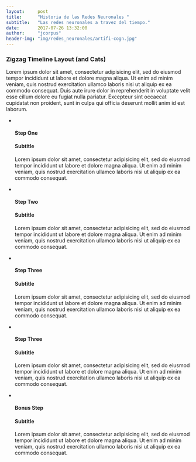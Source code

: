 ```yaml
---
layout:     post
title:      "Historia de las Redes Neuronales "
subtitle:   "Las redes neuronales a travez del tiempo."
date:       2017-07-26 13:32:00
author:     "jcorpus"
header-img: "img/redes_neuronales/artifi-cogn.jpg"
---
```

<link href="jcorpus.github.io/css/linea_tiempo.css" rel="stylesheet">
<div class="container">
  <div class="row">
    <div class="col-lg-12">
      <h3 class="text-center">Zigzag Timeline Layout (and Cats)</h3>
      <p>
        Lorem ipsum dolor sit amet, consectetur adipisicing elit, sed do eiusmod tempor incididunt ut labore et dolore magna aliqua. Ut enim ad minim veniam, quis nostrud exercitation ullamco laboris nisi ut aliquip ex ea commodo consequat. Duis aute irure dolor in reprehenderit in voluptate velit esse cillum dolore eu fugiat nulla pariatur. Excepteur sint occaecat cupidatat non proident, sunt in culpa qui officia deserunt mollit anim id est laborum.
      </p>
      <ul class="timeline">
        <li>
          <div class="timeline-image">
            <img class="img-circle img-responsive" src="http://lorempixel.com/250/250/cats/1" alt="">
          </div>
          <div class="timeline-panel">
            <div class="timeline-heading">
              <h4>Step One</h4>
              <h4 class="subheading">Subtitle</h4>
            </div>
            <div class="timeline-body">
              <p class="text-muted">
                Lorem ipsum dolor sit amet, consectetur adipisicing elit, sed do eiusmod tempor incididunt ut labore et dolore magna aliqua. Ut enim ad minim veniam, quis nostrud exercitation ullamco laboris nisi ut aliquip ex ea commodo consequat.
              </p>
            </div>
          </div>
          <div class="line"></div>
        </li>
        <li class="timeline-inverted">
          <div class="timeline-image">
            <img class="img-circle img-responsive" src="http://lorempixel.com/250/250/cats/2" alt="">
          </div>
          <div class="timeline-panel">
            <div class="timeline-heading">
              <h4>Step Two</h4>
              <h4 class="subheading">Subtitle</h4>
            </div>
            <div class="timeline-body">
              <p class="text-muted">
                Lorem ipsum dolor sit amet, consectetur adipisicing elit, sed do eiusmod tempor incididunt ut labore et dolore magna aliqua. Ut enim ad minim veniam, quis nostrud exercitation ullamco laboris nisi ut aliquip ex ea commodo consequat.
              </p>
            </div>
          </div>
          <div class="line"></div>
        </li>
        <li>
          <div class="timeline-image">
            <img class="img-circle img-responsive" src="http://lorempixel.com/250/250/cats/3" alt="">
          </div>
          <div class="timeline-panel">
            <div class="timeline-heading">
              <h4>Step Three</h4>
              <h4 class="subheading">Subtitle</h4>
            </div>
            <div class="timeline-body">
              <p class="text-muted">
                Lorem ipsum dolor sit amet, consectetur adipisicing elit, sed do eiusmod tempor incididunt ut labore et dolore magna aliqua. Ut enim ad minim veniam, quis nostrud exercitation ullamco laboris nisi ut aliquip ex ea commodo consequat.
              </p>
            </div>
          </div>
          <div class="line"></div>
        </li>
        <li class="timeline-inverted">
          <div class="timeline-image">
            <img class="img-circle img-responsive" src="http://lorempixel.com/250/250/cats/4" alt="">
          </div>
          <div class="timeline-panel">
            <div class="timeline-heading">
              <h4>Step Three</h4>
              <h4 class="subheading">Subtitle</h4>
            </div>
            <div class="timeline-body">
              <p class="text-muted">
                Lorem ipsum dolor sit amet, consectetur adipisicing elit, sed do eiusmod tempor incididunt ut labore et dolore magna aliqua. Ut enim ad minim veniam, quis nostrud exercitation ullamco laboris nisi ut aliquip ex ea commodo consequat.
              </p>
            </div>
          </div>
          <div class="line"></div>
        </li>
        <li>
          <div class="timeline-image">
            <img class="img-circle img-responsive" src="http://lorempixel.com/250/250/cats/5" alt="">
          </div>
          <div class="timeline-panel">
            <div class="timeline-heading">
              <h4>Bonus Step</h4>
              <h4 class="subheading">Subtitle</h4>
            </div>
            <div class="timeline-body">
              <p class="text-muted">
                Lorem ipsum dolor sit amet, consectetur adipisicing elit, sed do eiusmod tempor incididunt ut labore et dolore magna aliqua. Ut enim ad minim veniam, quis nostrud exercitation ullamco laboris nisi ut aliquip ex ea commodo consequat.
              </p>
            </div>
          </div>
        </li>
      </ul>
    </div>
  </div>
</div>
